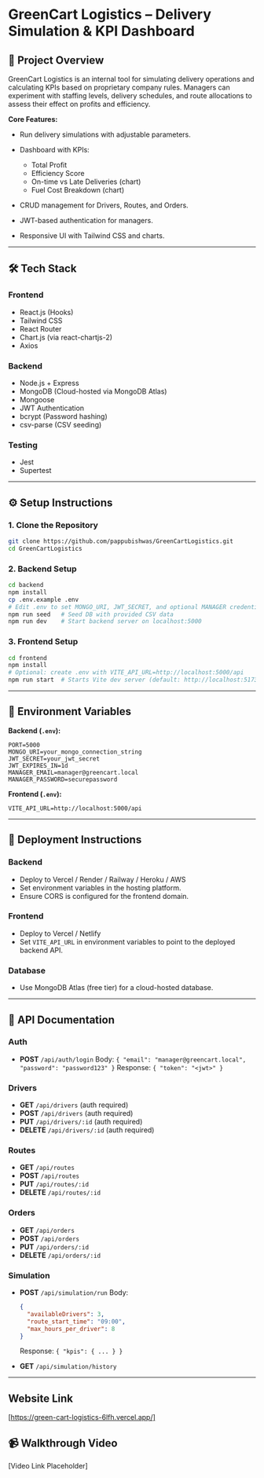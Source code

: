 # GreenCart Logistics – Delivery Simulation & KPI Dashboard

## 📌 Project Overview

GreenCart Logistics is an internal tool for simulating delivery operations and calculating KPIs based on proprietary company rules.
Managers can experiment with staffing levels, delivery schedules, and route allocations to assess their effect on profits and efficiency.

**Core Features:**

* Run delivery simulations with adjustable parameters.
* Dashboard with KPIs:

  * Total Profit
  * Efficiency Score
  * On-time vs Late Deliveries (chart)
  * Fuel Cost Breakdown (chart)
* CRUD management for Drivers, Routes, and Orders.
* JWT-based authentication for managers.
* Responsive UI with Tailwind CSS and charts.

---

## 🛠 Tech Stack

### Frontend

* React.js (Hooks)
* Tailwind CSS
* React Router
* Chart.js (via react-chartjs-2)
* Axios

### Backend

* Node.js + Express
* MongoDB (Cloud-hosted via MongoDB Atlas)
* Mongoose
* JWT Authentication
* bcrypt (Password hashing)
* csv-parse (CSV seeding)

### Testing

* Jest
* Supertest

---

## ⚙️ Setup Instructions

### 1. Clone the Repository

```bash
git clone https://github.com/pappubishwas/GreenCartLogistics.git
cd GreenCartLogistics
```

### 2. Backend Setup

```bash
cd backend
npm install
cp .env.example .env
# Edit .env to set MONGO_URI, JWT_SECRET, and optional MANAGER credentials
npm run seed   # Seed DB with provided CSV data
npm run dev    # Start backend server on localhost:5000
```

### 3. Frontend Setup

```bash
cd frontend
npm install
# Optional: create .env with VITE_API_URL=http://localhost:5000/api
npm run start  # Starts Vite dev server (default: http://localhost:5173)
```

---

## 🔑 Environment Variables

**Backend (`.env`):**

```
PORT=5000
MONGO_URI=your_mongo_connection_string
JWT_SECRET=your_jwt_secret
JWT_EXPIRES_IN=1d
MANAGER_EMAIL=manager@greencart.local
MANAGER_PASSWORD=securepassword
```

**Frontend (`.env`):**

```
VITE_API_URL=http://localhost:5000/api
```

---

## 🚀 Deployment Instructions

### Backend

* Deploy to Vercel / Render / Railway / Heroku / AWS
* Set environment variables in the hosting platform.
* Ensure CORS is configured for the frontend domain.

### Frontend

* Deploy to Vercel / Netlify
* Set `VITE_API_URL` in environment variables to point to the deployed backend API.

### Database

* Use MongoDB Atlas (free tier) for a cloud-hosted database.

---

## 📡 API Documentation

### Auth

* **POST** `/api/auth/login`
  Body: `{ "email": "manager@greencart.local", "password": "password123" }`
  Response: `{ "token": "<jwt>" }`

### Drivers

* **GET** `/api/drivers` (auth required)
* **POST** `/api/drivers` (auth required)
* **PUT** `/api/drivers/:id` (auth required)
* **DELETE** `/api/drivers/:id` (auth required)

### Routes

* **GET** `/api/routes`
* **POST** `/api/routes`
* **PUT** `/api/routes/:id`
* **DELETE** `/api/routes/:id`

### Orders

* **GET** `/api/orders`
* **POST** `/api/orders`
* **PUT** `/api/orders/:id`
* **DELETE** `/api/orders/:id`

### Simulation

* **POST** `/api/simulation/run`
  Body:

  ```json
  {
    "availableDrivers": 3,
    "route_start_time": "09:00",
    "max_hours_per_driver": 8
  }
  ```

  Response: `{ "kpis": { ... } }`

* **GET** `/api/simulation/history`

---

## Website Link
\[https://green-cart-logistics-6lfh.vercel.app/]

## 📹 Walkthrough Video

\[Video Link Placeholder]


